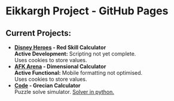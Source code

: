<h1>Eikkargh Project - GitHub Pages</h1>
<h2>Current Projects:</h2>
<ul>
  <li><a href="https://eikkargh.github.io/disney.html"><b>Disney Heroes</a> - Red Skill Calculator</b><br>
  <b>Active Development:</b> Scripting not yet complete.<br>
  Uses cookies to store values.</li>
  <li><a href="https://eikkargh.github.io/afk.html"><b>AFK Arena</a> - Dimensional Calculator</b><br>
  <b>Active Functional:</b> Mobile formatting not optimised.<br>
  Uses cookies to store values.</li>
  <li><b><a href="https://eikkargh.github.io/code.html">Code</a> - Grecian Calculator</b><br>
    Puzzle solve simulator. <a href="https://github.com/Eikkargh/puzzles/blob/main/grecian_computer/grecian_computer.py">Solver in python.</a>
  </li>
</ul>
